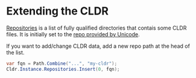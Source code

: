 ﻿# Extending the CLDR

[Repositories](xref:Sepia.Globalization.Cldr.Repositories) is a list of fully qualified directories 
that contais some CLDR files.  It 
is initially set to the [repo provided by Unicode](downloading.md).

If you want to add/change CLDR data, add a new repo path at the head of the list.

```csharp
var fqn = Path.Combine("...", "my-cldr");
Cldr.Instance.Repositories.Insert(0, fqn);
```
